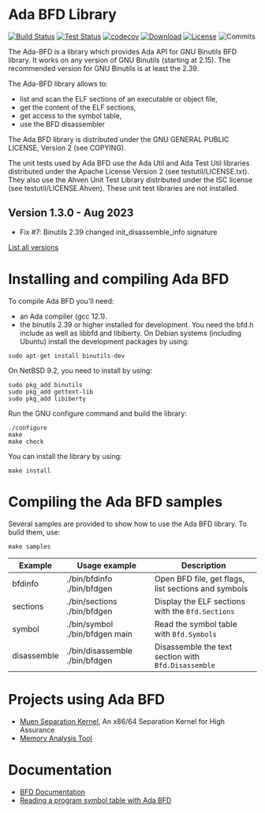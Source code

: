 
# Ada BFD Library

[![Build Status](https://img.shields.io/jenkins/s/http/jenkins.vacs.fr/Ada-BFD.svg)](https://jenkins.vacs.fr/job/Ada-BFD/)
[![Test Status](https://img.shields.io/jenkins/t/http/jenkins.vacs.fr/Ada-BFD.svg)](https://jenkins.vacs.fr/job/Ada-BFD/)
[![codecov](https://codecov.io/gh/stcarrez/ada-bfd/branch/master/graph/badge.svg)](https://codecov.io/gh/stcarrez/ada-bfd)
[![Download](https://img.shields.io/badge/download-1.2.0-brightgreen.svg)](http://download.vacs.fr/ada-bfd/ada-bfd-1.2.0.tar.gz)
[![License](https://img.shields.io/badge/license-GPL-blue.svg)](GPL)
![Commits](https://img.shields.io/github/commits-since/stcarrez/ada-bfd/1.2.0.svg)

The Ada-BFD is a library which provides Ada API for GNU Binutils BFD
library.  It works on any version of GNU Binutils (starting at 2.15).
The recommended version for GNU Binutils is at least the 2.39.

The Ada-BFD library allows to:

* list and scan the ELF sections of an executable or object file,
* get the content of the ELF sections,
* get access to the symbol table,
* use the BFD disassembler

The Ada BFD library is distributed under the GNU GENERAL PUBLIC LICENSE, Version 2
(see COPYING).

The unit tests used by Ada BFD use the Ada Util and Ada Test Util libraries distributed
under the Apache License Version 2 (see testutil/LICENSE.txt).  They also use the
Ahven Unit Test Library distributed under the ISC license (see testutil/LICENSE.Ahven).
These unit test libraries are not installed.

## Version 1.3.0 - Aug 2023
  - Fix #7: Binutils 2.39 changed init_disassemble_info signature

[List all versions](https://github.com/stcarrez/ada-bfd/blob/master/NEWS.md)

# Installing and compiling Ada BFD

To compile Ada BFD you'll need:

* an Ada compiler (gcc 12.1).
* the binutils 2.39 or higher installed for development.
  You need the bfd.h include as well as libbfd and libiberty.
  On Debian systems (including Ubuntu) install the development packages
  by using:

```
sudo apt-get install binutils-dev
```

On NetBSD 9.2, you need to install by using:

```
sudo pkg_add binutils
sudo pkg_add gettext-lib
sudo pkg_add libiberty
```


Run the GNU configure command and build the library:

```
./configure
make
make check
```


You can install the library by using:

```
make install
```


# Compiling the Ada BFD samples

Several samples are provided to show how to use the Ada BFD library.
To build them, use:

```
make samples
```

|Example    | Usage example                 | Description                                         |
|-----------|-------------------------------|-----------------------------------------------------|
|bfdinfo    |./bin/bfdinfo ./bin/bfdgen     | Open BFD file, get flags, list sections and symbols |
|sections   |./bin/sections ./bin/bfdgen    | Display the ELF sections with the `Bfd.Sections`    |
|symbol     |./bin/symbol ./bin/bfdgen main | Read the symbol table with `Bfd.Symbols`            |
|disassemble|./bin/disassemble ./bin/bfdgen | Disassemble the text section with `Bfd.Disassemble` |

# Projects using Ada BFD

* [Muen Separation Kernel](https://muen.codelabs.ch/), An x86/64 Separation Kernel for High Assurance
* [Memory Analysis Tool](https://github.com/stcarrez/mat)

# Documentation

* [BFD Documentation](http://sourceware.org/binutils/docs/bfd/index.html)
* [Reading a program symbol table with Ada BFD](https://blog.vacs.fr/vacs/blogs/post.html?post=2012/11/03/Reading-a-program-symbol-table-with-Ada-Bfd)


